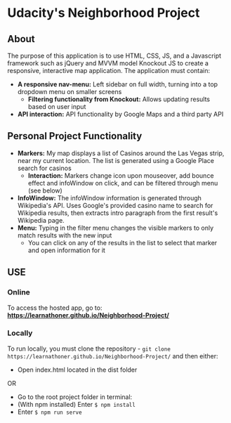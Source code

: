 # Udacity's Neighborhood Project

## About

The purpose of this application is to use HTML, CSS, JS, and a Javascript framework such as jQuery and MVVM model Knockout JS to create a responsive, interactive map application. The application must contain:
- **A responsive nav-menu:** Left sidebar on full width, turning into a top dropdown menu on smaller screens
  - **Filtering functionality from Knockout:** Allows updating results based on user input
- **API interaction:** API functionality by Google Maps and a third party API

## Personal Project Functionality

* **Markers:** My map displays a list of Casinos around the Las Vegas strip, near my current location. The list is generated using a Google Place search for casinos
  * **Interaction:** Markers change icon upon mouseover, add bounce effect and infoWindow on click, and can be filtered through menu (see below)
* **InfoWindow:** The infoWindow information is generated through Wikipedia's API. Uses Google's provided casino name to search for Wikipedia results, then extracts intro paragraph from the first result's Wikipedia page.
* **Menu:** Typing in the filter menu changes the visible markers to only match results with the new input
  * You can click on any of the results in the list to select that marker and open information for it

## USE

### Online
To access the hosted app, go to: **https://learnathoner.github.io/Neighborhood-Project/**

### Locally

To run locally, you must clone the repository - `git clone https://learnathoner.github.io/Neighborhood-Project/` and then either:
- Open index.html located in the dist folder

OR

- Go to the root project folder in terminal:
- (With npm installed) Enter `$ npm install`
- Enter `$ npm run serve`
